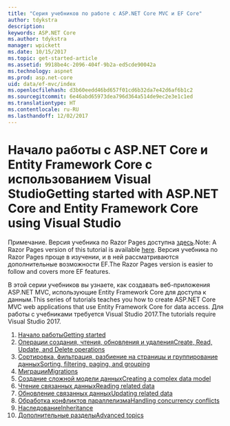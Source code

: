 ```yaml
---
title: "Серия учебников по работе с ASP.NET Core MVC и EF Core"
author: tdykstra
description: 
keywords: ASP.NET Core
ms.author: tdykstra
manager: wpickett
ms.date: 10/15/2017
ms.topic: get-started-article
ms.assetid: 9918be4c-2096-404f-9b2a-ed5cde90042a
ms.technology: aspnet
ms.prod: asp.net-core
uid: data/ef-mvc/index
ms.openlocfilehash: d3b60eedd46bd657f01cd6b32da7e42d6af6b1c2
ms.sourcegitcommit: 6e46abd65973dea796d364a514de9ec2e3e1c1ed
ms.translationtype: HT
ms.contentlocale: ru-RU
ms.lasthandoff: 12/02/2017
---
```

# <a name="getting-started-with-aspnet-core-and-entity-framework-core-using-visual-studio"></a><span data-ttu-id="0013f-103">Начало работы с ASP.NET Core и Entity Framework Core с использованием Visual Studio</span><span class="sxs-lookup"><span data-stu-id="0013f-103">Getting started with ASP.NET Core and Entity Framework Core using Visual Studio</span></span>

<span data-ttu-id="0013f-104">Примечание. Версия учебника по Razor Pages доступна [здесь](xref:data/ef-rp/intro).</span><span class="sxs-lookup"><span data-stu-id="0013f-104">Note: A Razor Pages version of this tutorial is available [here](xref:data/ef-rp/intro).</span></span> <span data-ttu-id="0013f-105">Версия учебника по Razor Pages проще в изучении, и в ней рассматриваются дополнительные возможности EF.</span><span class="sxs-lookup"><span data-stu-id="0013f-105">The Razor Pages version is easier to follow and covers more EF features.</span></span>

<span data-ttu-id="0013f-106">В этой серии учебников вы узнаете, как создавать веб-приложения ASP.NET MVC, использующие Entity Framework Core для доступа к данным.</span><span class="sxs-lookup"><span data-stu-id="0013f-106">This series of tutorials teaches you how to create ASP.NET Core MVC web applications that use Entity Framework Core for data access.</span></span> <span data-ttu-id="0013f-107">Для работы с учебниками требуется Visual Studio 2017.</span><span class="sxs-lookup"><span data-stu-id="0013f-107">The tutorials require Visual Studio 2017.</span></span>

1. [<span data-ttu-id="0013f-108">Начало работы</span><span class="sxs-lookup"><span data-stu-id="0013f-108">Getting started</span></span>](intro.md)
2. [<span data-ttu-id="0013f-109">Операции создания, чтения, обновления и удаления</span><span class="sxs-lookup"><span data-stu-id="0013f-109">Create, Read, Update, and Delete operations</span></span>](crud.md)
3. [<span data-ttu-id="0013f-110">Сортировка, фильтрация, разбиение на страницы и группирование данных</span><span class="sxs-lookup"><span data-stu-id="0013f-110">Sorting, filtering, paging, and grouping</span></span>](sort-filter-page.md)
4. [<span data-ttu-id="0013f-111">Миграции</span><span class="sxs-lookup"><span data-stu-id="0013f-111">Migrations</span></span>](migrations.md)
5. [<span data-ttu-id="0013f-112">Создание сложной модели данных</span><span class="sxs-lookup"><span data-stu-id="0013f-112">Creating a complex data model</span></span>](complex-data-model.md)
6. [<span data-ttu-id="0013f-113">Чтение связанных данных</span><span class="sxs-lookup"><span data-stu-id="0013f-113">Reading related data</span></span>](read-related-data.md)
7. [<span data-ttu-id="0013f-114">Обновление связанных данных</span><span class="sxs-lookup"><span data-stu-id="0013f-114">Updating related data</span></span>](update-related-data.md)
8. [<span data-ttu-id="0013f-115">Обработка конфликтов параллелизма</span><span class="sxs-lookup"><span data-stu-id="0013f-115">Handling concurrency conflicts</span></span>](concurrency.md)
9. [<span data-ttu-id="0013f-116">Наследование</span><span class="sxs-lookup"><span data-stu-id="0013f-116">Inheritance</span></span>](inheritance.md)
10. [<span data-ttu-id="0013f-117">Дополнительные разделы</span><span class="sxs-lookup"><span data-stu-id="0013f-117">Advanced topics</span></span>](advanced.md)
